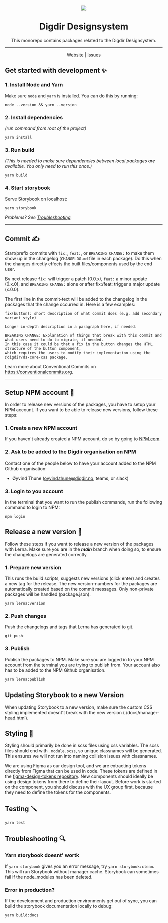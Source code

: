 <h1 align="center">
    <img src="https://i.imgur.com/aa1IP0w.png" />
    <br/>  <br/>Digdir Designsystem
</h1>
<div align="center">
<p>This monorepo contains packages related to the Digdir Designsystem.</p>
  
<hr>
    <a href="https://digdir.github.io/designsystem">Website</a> | <a href="https://github.com/digdir/designsystem/issues">Issues</a>
<br/>
</div>



## Get started with development ✨

### 1. Install Node and Yarn

Make sure `node` and `yarn` is installed. You can do this by running:

`node --version && yarn --version`

### 2. Install dependencies
_(run command from root of the project)_

`yarn install`

### 3. Run build

_(This is needed to make sure dependencies between local packages are available. You only need to run this once.)_

`yarn build`

### 4. Start storybook

Serve Storybook on localhost:

`yarn storybook`


_Problems? See [Troubleshooting](#troubleshooting-🔍)._

---

## Commit ✍️

Start/prefix commits with `fix:`, `feat:`, or `BREAKING CHANGE:` to make them show up in the changelog (`CHANGELOG.md` file in each package). Do this when the changes directly effects the built files/components used by the end user.

By next release `fix:` will trigger a patch (0.0.x), `feat:` a minor update (0.x.0), and `BREAKING CHANGE:` alone or after fix:/feat: trigger a major update (x.0.0).

The first line in the commit-text will be added to the changelog in the packages that the change occurred in. Here is a few examples:

```
fix(button): short description of what commit does (e.g. add secondary variant style)

Longer in-depth description in a paragraph here, if needed.

BREAKING CHANGE: Explanation of things that break with this commit and what users need to do to migrate, if needed.
In this case it could be that a fix in the button changes the HTML structure of the button component, 
which requires the users to modify their implementation using the @digdir/ds-core-css package.
```

Learn more about Conventional Commits on https://conventionalcommits.org.

---

## Setup NPM account 👷
In order to release new versions of the packages, you have to setup your NPM account. 
If you want to be able to release new versions, follow these steps:

### 1. Create a new NPM account
If you haven't already created a NPM account, do so by going to [NPM.com](https://www.npmjs.com/).

### 2. Ask to be added to the Digdir organisation on NPM
Contact one of the people below to have your account added to the NPM Github organisation:
* Øyvind Thune (oyvind.thune@digdir.no, teams, or slack)


### 3. Login to you account
In the terminal that you want to run the publish commands, run the following command to login to NPM:

`npm login`

## Release a new version 🚀
Follow these steps if you want to release a new version of the packages with Lerna.
Make sure you are in the ***main*** branch when doing so, to ensure the changelogs are generated correctly.

### 1. Prepare new version
This runs the build scripts, suggests new versions (click enter) and creates a new tag for the release.
The new version-numbers for the packages are automatically created based on the commit messages. Only non-private packages will be handled (package.json).

`yarn lerna:version`



### 2. Push changes
Push the changelogs and tags that Lerna has generated to git.

`git push`


### 3. Publish
Publish the packages to NPM. Make sure you are logged in to your NPM account from the terminal you are trying to publish from. 
Your account also has to be added to the NPM Github organisation.

`yarn lerna:publish`


## Updating Storybook to a new Version
When updating Storybook to a new version, 
make sure the custom CSS styling implemented doesnt't break with the new version (./docs/manager-head.html).


## Styling 🎨
Styling should primarily be done in scss files using css variables. The scss files should end with `.module.scss`, so unique classnames will be generated. This ensures we will not run into naming collision issues with classnames.

We are using Figma as our design tool, and we are extracting tokens directly from Figma that can be used in code. These tokens are defined in the [figma-design-tokens repository](https://github.com/Altinn/figma-design-tokens). New components should ideally be using design tokens from there to define their layout. Before work is started on the component, you should discuss with the UX group first, because they need to define the tokens for the components.


## Testing 🪛
`yarn test`


## Troubleshooting 🔍

### Yarn storybook doesnt' wortk
If `yarn storybook` gives you an error message, try `yarn storybook:clean`. This will run Storybook without manager cache. 
Storybook can sometimes fail if the node_modules has been deleted.

### Error in production?
If the development and production environments get out of sync, you can build the storybook documentation locally to debug:

`yarn build:docs`